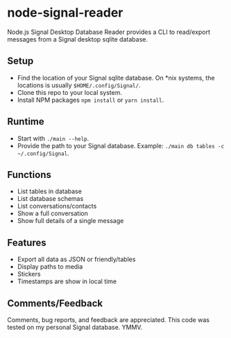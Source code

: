 # node-signal-reader
Node.js Signal Desktop Database Reader provides a CLI to read/export messages from a Signal desktop sqlite database.

## Setup
* Find the location of your Signal sqlite database. On *nix systems, the locations is usually `$HOME/.config/Signal/`.
* Clone this repo to your local system.
* Install NPM packages `npm install` or `yarn install`.

## Runtime
* Start with `./main --help`. 
* Provide the path to your Signal database. Example: `./main db tables -c ~/.config/Signal`.

## Functions
* List tables in database
* List database schemas
* List conversations/contacts
* Show a full conversation
* Show full details of a single message

## Features
* Export all data as JSON or friendly/tables
* Display paths to media
* Stickers
* Timestamps are show in local time

## Comments/Feedback
Comments, bug reports, and feedback are appreciated. This code was tested on my personal Signal database. YMMV.
